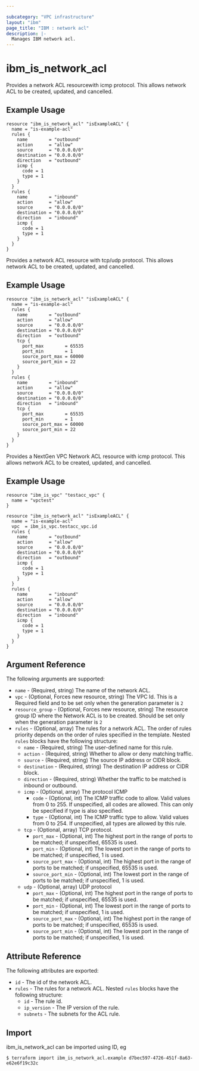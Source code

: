 ```yaml
---

subcategory: "VPC infrastructure"
layout: "ibm"
page_title: "IBM : network acl"
description: |-
  Manages IBM network acl.
---
```


# ibm\_is_network_acl

Provides a network ACL resourcewith icmp protocol. This allows network ACL to be created, updated, and cancelled.


## Example Usage

```hcl
resource "ibm_is_network_acl" "isExampleACL" {
  name = "is-example-acl"
  rules {
    name        = "outbound"
    action      = "allow"
    source      = "0.0.0.0/0"
    destination = "0.0.0.0/0"
    direction   = "outbound"
    icmp {
      code = 1
      type = 1
    }
  }
  rules {
    name        = "inbound"
    action      = "allow"
    source      = "0.0.0.0/0"
    destination = "0.0.0.0/0"
    direction   = "inbound"
    icmp {
      code = 1
      type = 1
    }
  }
}
```
Provides a network ACL resource with tcp/udp protocol. This allows network ACL to be created, updated, and cancelled.


## Example Usage

```hcl
resource "ibm_is_network_acl" "isExampleACL" {
  name = "is-example-acl"
  rules {
    name        = "outbound"
    action      = "allow"
    source      = "0.0.0.0/0"
    destination = "0.0.0.0/0"
    direction   = "outbound"
    tcp {
      port_max        = 65535
      port_min        = 1
      source_port_max = 60000
      source_port_min = 22
    }
  }
  rules {
    name        = "inbound"
    action      = "allow"
    source      = "0.0.0.0/0"
    destination = "0.0.0.0/0"
    direction   = "inbound"
    tcp {
      port_max        = 65535
      port_min        = 1
      source_port_max = 60000
      source_port_min = 22
    }
  }
}
```

Provides a NextGen VPC Network ACL resource with icmp protocol. This allows network ACL to be created, updated, and cancelled.


## Example Usage

```hcl
resource "ibm_is_vpc" "testacc_vpc" {
  name = "vpctest"
}

resource "ibm_is_network_acl" "isExampleACL" {
  name = "is-example-acl"
  vpc  = ibm_is_vpc.testacc_vpc.id
  rules {
    name        = "outbound"
    action      = "allow"
    source      = "0.0.0.0/0"
    destination = "0.0.0.0/0"
    direction   = "outbound"
    icmp {
      code = 1
      type = 1
    }
  }
  rules {
    name        = "inbound"
    action      = "allow"
    source      = "0.0.0.0/0"
    destination = "0.0.0.0/0"
    direction   = "inbound"
    icmp {
      code = 1
      type = 1
    }
  }
}
```

## Argument Reference

The following arguments are supported:



* `name` - (Required, string) The name of the network ACL.
* `vpc` - (Optional, Forces new resource, string) The VPC Id. This is a Required field and to be set only when the generation parameter is `2`
* `resource_group` - (Optional, Forces new resource, string) The resource group ID where the Network ACL is to be created. Should be set only when the generation parameter is `2`
* `rules` - (Optional, array)   The rules for a network ACL. The order of rules priority depends on the order of rules specified in the template.
Nested `rules` blocks have the following structure:
	* `name` - (Required, string) The user-defined name for this rule.
	* `action` - (Required, string) Whether to allow or deny matching traffic.
	* `source` - (Required, string) The source IP address or CIDR block.
	* `destination` - (Required, string) The destination IP address or CIDR block.
	* `direction` - (Required, string) Whether the traffic to be matched is inbound or outbound.
	* `icmp` - (Optional, array) The protocol ICMP
		* `code` - (Optional, int) The ICMP traffic code to allow. Valid values from 0 to 255. If unspecified, all codes are allowed. This can only be specified if type is also specified.
		* `type` - (Optional, int) The ICMP traffic type to allow. Valid values from 0 to 254. If unspecified, all types are allowed by this rule.
	* `tcp` - (Optional, array) TCP protocol.
		* `port_max` - (Optional, int) The highest port in the range of ports to be matched; if unspecified, 65535 is used.
		* `port_min` - (Optional, int) The lowest port in the range of ports to be matched; if unspecified, 1 is used.
		* `source_port_max` - (Optional, int) The highest port in the range of ports to be matched; if unspecified, 65535 is used.
		* `source_port_min` - (Optional, int) The lowest port in the range of ports to be matched; if unspecified, 1 is used.
	* `udp` - (Optional, array) UDP protocol
		* `port_max` - (Optional, int) The highest port in the range of ports to be matched; if unspecified, 65535 is used.
		* `port_min` - (Optional, int) The lowest port in the range of ports to be matched; if unspecified, 1 is used.
		* `source_port_max` - (Optional, int) The highest port in the range of ports to be matched; if unspecified, 65535 is used.
		* `source_port_min` - (Optional, int) The lowest port in the range of ports to be matched; if unspecified, 1 is used.
		

## Attribute Reference

The following attributes are exported:

* `id` - The id of the network ACL.
* `rules` - The rules for a network ACL.
Nested `rules` blocks have the following structure:
	* `id` - The rule id.
	* `ip_version` - The IP version of the rule.
	* `subnets` - The subnets for the ACL rule.

## Import

ibm_is_network_acl can be imported using ID, eg

```
$ terraform import ibm_is_network_acl.example d7bec597-4726-451f-8a63-e62e6f19c32c
```
